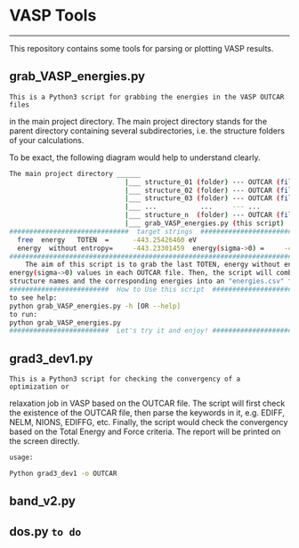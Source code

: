 # VASP Tools
---
This repository contains some tools for parsing or plotting VASP results.

## grab_VASP_energies.py

    This is a Python3 script for grabbing the energies in the VASP OUTCAR files
in the main project directory. The main project directory stands for the parent
directory containing several subdirectories, i.e. the structure folders of your
calculations.

To be exact, the following diagram would help to understand clearly.
```bash
The main project directory ______
                             |___ structure_01 (folder) --- OUTCAR (file)
                             |___ structure_02 (folder) --- OUTCAR (file)
                             |___ structure_03 (folder) --- OUTCAR (file)
                             |___ ...           ...     --- ...
                             |___ structure_n  (folder) --- OUTCAR (file)
                             |___ grab_VASP_energies.py (this script)
##############################  target strings  ##############################
  free  energy   TOTEN  =      -443.25426460 eV
  energy  without entropy=     -443.23301459  energy(sigma->0) =     -443.24363959
##############################################################################
    The aim of this script is to grab the last TOTEN, energy without entropy, and 
energy(sigma->0) values in each OUTCAR file. Then, the script will combine all 
structure names and the corresponding energies into an "energies.csv" file.
#########################  How to Use this script  ############################
to see help:
python grab_VASP_energies.py -h [OR --help]
to run:
python grab_VASP_energies.py
#########################  Let's try it and enjoy! ############################
```
## grad3_dev1.py

    This is a Python3 script for checking the convergency of a optimization or 
relaxation job in VASP based on the OUTCAR file. The script will first check the
existence of the OUTCAR file, then parse the keywords in it, e.g. EDIFF, NELM, 
NIONS, EDIFFG, etc. Finally, the script would check the convergency based on the
Total Energy and Force criteria. The report will be printed on the screen directly.

```bash
usage:

Python grad3_dev1 -o OUTCAR

```	
## band_v2.py

## dos.py `to do`
